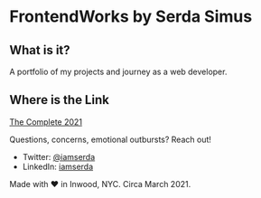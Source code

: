 # FrontendWorks by Serda Simus

## What is it?
A portfolio of my projects and journey as a web developer.

## Where is the Link
<a href="https://iamserda.github.io/TC2021WDB/" target="_blank">The Complete 2021 </a>


Questions, concerns, emotional outbursts? Reach out!
- Twitter: <a href="https://twitter.com/iamserda">@iamserda</a>
- LinkedIn: <a href="https://linkedin.com/in/iamserda" target="_blank">iamserda</a>

Made with ❤️ in Inwood, NYC. Circa March 2021.
